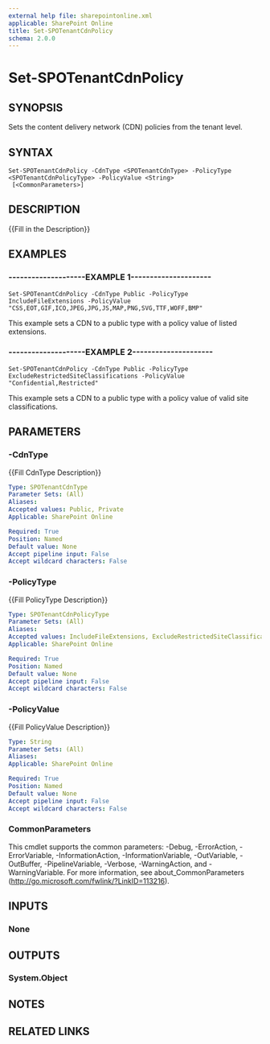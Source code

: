 ```yaml
---
external help file: sharepointonline.xml
applicable: SharePoint Online
title: Set-SPOTenantCdnPolicy
schema: 2.0.0
---
```


# Set-SPOTenantCdnPolicy

## SYNOPSIS

Sets the content delivery network (CDN) policies from the tenant level.


## SYNTAX

```
Set-SPOTenantCdnPolicy -CdnType <SPOTenantCdnType> -PolicyType <SPOTenantCdnPolicyType> -PolicyValue <String>
 [<CommonParameters>]
```

## DESCRIPTION

{{Fill in the Description}}


## EXAMPLES

### --------------------EXAMPLE 1---------------------

```
Set-SPOTenantCdnPolicy -CdnType Public -PolicyType IncludeFileExtensions -PolicyValue "CSS,EOT,GIF,ICO,JPEG,JPG,JS,MAP,PNG,SVG,TTF,WOFF,BMP"
```

This example sets a CDN to a public type with a policy value of listed extensions.

### --------------------EXAMPLE 2---------------------

```
Set-SPOTenantCdnPolicy -CdnType Public -PolicyType ExcludeRestrictedSiteClassifications -PolicyValue "Confidential,Restricted"
```

This example sets a CDN to a public type with a policy value of valid site classifications.

## PARAMETERS

### -CdnType

{{Fill CdnType Description}}

```yaml
Type: SPOTenantCdnType
Parameter Sets: (All)
Aliases: 
Accepted values: Public, Private
Applicable: SharePoint Online

Required: True
Position: Named
Default value: None
Accept pipeline input: False
Accept wildcard characters: False
```

### -PolicyType

{{Fill PolicyType Description}}

```yaml
Type: SPOTenantCdnPolicyType
Parameter Sets: (All)
Aliases: 
Accepted values: IncludeFileExtensions, ExcludeRestrictedSiteClassifications, ExcludeIfNoScriptDisabled
Applicable: SharePoint Online

Required: True
Position: Named
Default value: None
Accept pipeline input: False
Accept wildcard characters: False
```

### -PolicyValue

{{Fill PolicyValue Description}}

```yaml
Type: String
Parameter Sets: (All)
Aliases: 
Applicable: SharePoint Online

Required: True
Position: Named
Default value: None
Accept pipeline input: False
Accept wildcard characters: False
```

### CommonParameters

This cmdlet supports the common parameters: -Debug, -ErrorAction, -ErrorVariable, -InformationAction, -InformationVariable, -OutVariable, -OutBuffer, -PipelineVariable, -Verbose, -WarningAction, and -WarningVariable. For more information, see about_CommonParameters (http://go.microsoft.com/fwlink/?LinkID=113216).

## INPUTS

### None

## OUTPUTS

### System.Object

## NOTES

## RELATED LINKS
